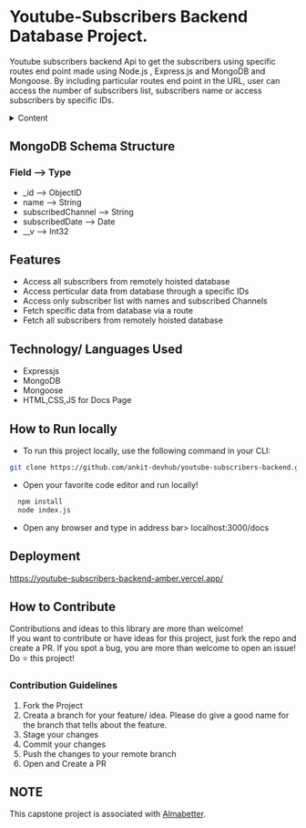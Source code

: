 #                                                      Youtube-Subscribers Backend Database Project.
Youtube subscribers backend Api to get the subscribers using specific routes end point made using Node.js , Express.js and MongoDB and Mongoose. By including particular routes end point in the URL, user can access the number of subscribers list,  subscribers name or access subscribers by specific IDs.

<!-- TABLE OF CONTENTS -->
<details>
    <summary>Content</summary>
    <ol>
        <li><a href="#demo">Introduction</a></li>
        <li><a href="#features">Features</a></li>
        <li><a href="#technology-languages-used">Technology/ Languages Used</a></li>
        <li><a href="#how-to-run-locally">How to Run Locally</a></li>
        <li><a href="#how-to-contribute">How to Contribute</a></li>
    </ol>
</details>


## **MongoDB Schema Structure**

### Field               -->       Type
- _id                 -->       ObjectID
- name                -->       String
- subscribedChannel   -->       String
- subscribedDate      -->       Date
- __v                 -->       Int32

## **Features**

- Access all subscribers from remotely hoisted database
- Access perticular data from database through a specific IDs
- Access only subscriber list with names and subscribed Channels
- Fetch specific data from database via a route
- Fetch all subscribers from remotely hoisted database

## **Technology/ Languages Used**

- Expressjs
- MongoDB
- Mongoose
- HTML,CSS,JS for Docs Page


<!-- HOW TO RUN LOCALLY -->

## **How to Run locally**
- To run this project locally, use the following command in your CLI:

```bash
git clone https://github.com/ankit-devhub/youtube-subscribers-backend.git
```
- Open your favorite code editor and run locally!
```bash
  npm install
  node index.js
```

- Open any browser and type in address bar> localhost:3000/docs

## **Deployment**
https://youtube-subscribers-backend-amber.vercel.app/


## **How to Contribute**

Contributions and ideas to this library are more than welcome! <br />
If you want to contribute or have ideas for this project, just fork the repo and create a PR. If you spot a bug, you are more than welcome to open an issue! Do ⭐ this project! 

### **Contribution Guidelines**
1. Fork the Project
2. Creata a branch for your feature/ idea. Please do give a good name for the branch that tells about the feature.
3. Stage your changes
4. Commit your changes
5. Push the changes to your remote branch
6. Open and Create a PR


## **NOTE**
  <p> This capstone project is associated with <a href="https://www.almabetter.com">Almabetter</a>.</p>

